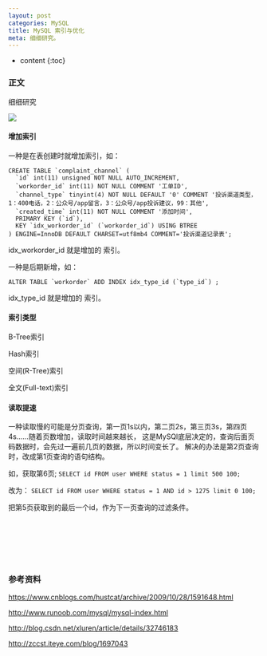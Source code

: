 ```yaml
---
layout: post
categories: MySQL
title: MySQL 索引与优化
meta: 细细研究。
---
```

* content
{:toc}

### 正文

细细研究
 
![]({{site.baseurl}}/images/20200330/20200330191563.jpeg)

#### 增加索引

一种是在表创建时就增加索引，如：
```
CREATE TABLE `complaint_channel` (
  `id` int(11) unsigned NOT NULL AUTO_INCREMENT,
  `workorder_id` int(11) NOT NULL COMMENT '工单ID',
  `channel_type` tinyint(4) NOT NULL DEFAULT '0' COMMENT '投诉渠道类型，1：400电话，2：公众号/app留言，3：公众号/app投诉建议，99：其他',
  `created_time` int(11) NOT NULL COMMENT '添加时间',
  PRIMARY KEY (`id`),
  KEY `idx_workorder_id` (`workorder_id`) USING BTREE
) ENGINE=InnoDB DEFAULT CHARSET=utf8mb4 COMMENT='投诉渠道记录表';
```

idx_workorder_id 就是增加的 索引。

一种是后期新增，如：
```
ALTER TABLE `workorder` ADD INDEX idx_type_id (`type_id`) ;
```

idx_type_id 就是增加的 索引。

#### 索引类型

B-Tree索引

Hash索引

空间(R-Tree)索引

全文(Full-text)索引


#### 读取提速

一种读取慢的可能是分页查询，第一页1s以内，第二页2s，第三页3s，第四页4s......随着页数增加，读取时间越来越长，
这是MySQl底层决定的，查询后面页码数据时，会先过一遍前几页的数据，所以时间变长了。
解决的办法是第2页查询时，改成第1页查询的语句结构。

如，获取第6页;
`SELECT id FROM user WHERE status = 1 limit 500 100;`

改为：
`SELECT id FROM user WHERE status = 1 AND id > 1275 limit 0 100;`

把第5页获取到的最后一个id，作为下一页查询的过滤条件。

<br/><br/><br/><br/><br/>
### 参考资料 

<https://www.cnblogs.com/hustcat/archive/2009/10/28/1591648.html>

<http://www.runoob.com/mysql/mysql-index.html>
      
<http://blog.csdn.net/xluren/article/details/32746183>
      
<http://zccst.iteye.com/blog/1697043>